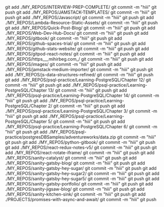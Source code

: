  git add ./MY_REPOS/INTERVIEW-PREP-COMPLETE/
git commit -m "hiii"
git push 
       git add ./MY_REPOS/JAMSTACK-TEMPLATES/
git commit -m "hiii"
git push 
       git add ./MY_REPOS/Javascript/
git commit -m "hiii"
git push 
       git add ./MY_REPOS/Lambda-Resource-Static-Assets/
git commit -m "hiii"
git push 
       git add ./MY_REPOS/Quick-Post-Blog/
git commit -m "hiii"
git push 
       git add ./MY_REPOS/Web-Dev-Hub-Docs/
git commit -m "hiii"
git push 
       git add ./MY_REPOS/gitbook/
git commit -m "hiii"
git push 
       git add ./MY_REPOS/github-spaces-trial/
git commit -m "hiii"
git push 
       git add ./MY_REPOS/github-stats-website/
git commit -m "hiii"
git push 
       git add ./MY_REPOS/gitpod-react-notes/
git commit -m "hiii"
git push 
       git add ./MY_REPOS/https___mihirbeg.com_/
git commit -m "hiii"
git push 
       git add ./MY_REPOS/images/
git commit -m "hiii"
git push 
       git add ./MY_REPOS/jamstack-medium-importer/
git commit -m "hiii"
git push 
       git add ./MY_REPOS/js-data-structures-refined/
git commit -m "hiii"
git push 
       git add ./MY_REPOS/psql-practice/Learning-PostgreSQL/Chapter 12/
git commit -m "hiii"
git push 
       git add ./MY_REPOS/psql-practice/Learning-PostgreSQL/Chapter 13/
git commit -m "hiii"
git push 
       git add ./MY_REPOS/psql-practice/Learning-PostgreSQL/Chapter 14/
git commit -m "hiii"
git push 
       git add ./MY_REPOS/psql-practice/Learning-PostgreSQL/Chapter 2/
git commit -m "hiii"
git push 
       git add ./MY_REPOS/psql-practice/Learning-PostgreSQL/Chapter 3/
git commit -m "hiii"
git push 
       git add ./MY_REPOS/psql-practice/Learning-PostgreSQL/Chapter 5/
git commit -m "hiii"
git push 
       git add ./MY_REPOS/psql-practice/Learning-PostgreSQL/Chapter 6/
git commit -m "hiii"
git push 
       git add ./MY_REPOS/psql-practice/postgresDBSamples/adventureworks/data.zip
git commit -m "hiii"
git push 
       git add ./MY_REPOS/python-gitbook/
git commit -m "hiii"
git push 
       git add ./MY_REPOS/react-redux-notes-v5/
git commit -m "hiii"
git push 
       git add ./MY_REPOS/react-rotate-iframe/
git commit -m "hiii"
git push 
       git add ./MY_REPOS/sanity-catalyst/
git commit -m "hiii"
git push 
       git add ./MY_REPOS/sanity-gatsby-blog/
git commit -m "hiii"
git push 
       git add ./MY_REPOS/sanity-gatsby-hey-sugar/
git commit -m "hiii"
git push 
       git add ./MY_REPOS/sanity-gatsby-hey-sugar2/
git commit -m "hiii"
git push 
       git add ./MY_REPOS/sanity-gatsby-hey-sugar5/
git commit -m "hiii"
git push 
       git add ./MY_REPOS/sanity-gatsby-portfolio/
git commit -m "hiii"
git push 
       git add ./MY_REPOS/sanity-jigsaw-blog/
git commit -m "hiii"
git push 
       git add ./MY_REPOS/sanity-kitchen-sink/
git commit -m "hiii"
git push 
       git add ./PROJECTS/promises-with-async-and-await/
git commit -m "hiii"
git push 